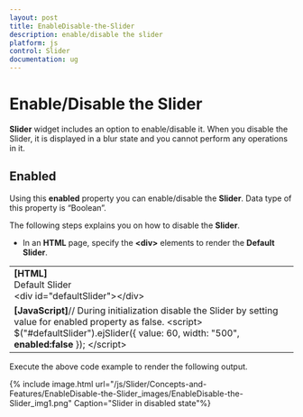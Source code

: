 ```yaml
---
layout: post
title: EnableDisable-the-Slider
description: enable/disable the slider
platform: js
control: Slider
documentation: ug
---
```


# Enable/Disable the Slider

**Slider** widget includes an option to enable/disable it. When you disable the Slider, it is displayed in a blur state and you cannot perform any operations in it.

## Enabled	

Using this **enabled** property you can enable/disable the **Slider**. Data type of this property is “Boolean”.

The following steps explains you on how to disable the **Slider**.

* In an **HTML** page, specify the **&lt;div&gt;** elements to render the **Default Slider**.



<table>
<tr>
<td>
<b>[HTML]</b>        <div class="txt">Default Slider</div>        &lt;div id="defaultSlider"&gt;&lt;/div&gt;</td></tr>
<tr>
<td>
<b>[JavaScript]</b>// During initialization disable the Slider by setting value for enabled property as false.    &lt;script&gt;        $("#defaultSlider").ejSlider({            value: 60,            width: "500",<b>            enabled:false</b>        });    &lt;/script&gt;</td></tr>
</table>


Execute the above code example to render the following output.


{% include image.html url="/js/Slider/Concepts-and-Features/EnableDisable-the-Slider_images/EnableDisable-the-Slider_img1.png" Caption="Slider in disabled state"%}

